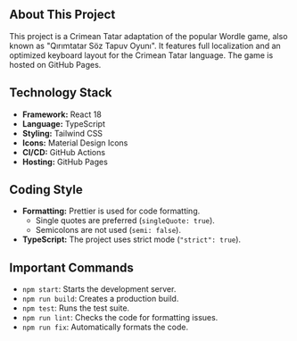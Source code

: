## About This Project

This project is a Crimean Tatar adaptation of the popular Wordle game, also known as "Qırımtatar Söz Tapuv Oyunı". It features full localization and an optimized keyboard layout for the Crimean Tatar language. The game is hosted on GitHub Pages.

## Technology Stack

*   **Framework:** React 18
*   **Language:** TypeScript
*   **Styling:** Tailwind CSS
*   **Icons:** Material Design Icons
*   **CI/CD:** GitHub Actions
*   **Hosting:** GitHub Pages

## Coding Style

*   **Formatting:** Prettier is used for code formatting.
    *   Single quotes are preferred (`singleQuote: true`).
    *   Semicolons are not used (`semi: false`).
*   **TypeScript:** The project uses strict mode (`"strict": true`).

## Important Commands

*   `npm start`: Starts the development server.
*   `npm run build`: Creates a production build.
*   `npm test`: Runs the test suite.
*   `npm run lint`: Checks the code for formatting issues.
*   `npm run fix`: Automatically formats the code.
